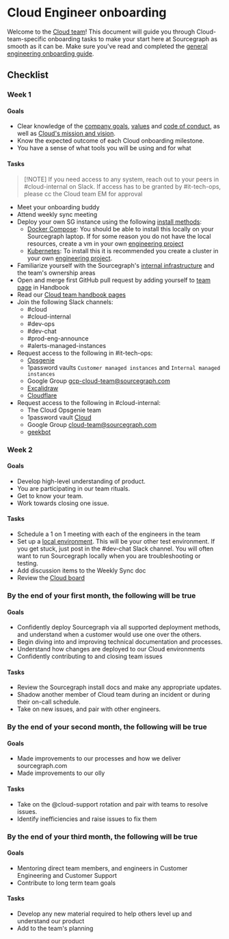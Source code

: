 # Cloud Engineer onboarding

Welcome to the [Cloud team](./index.md)! This document will guide you through Cloud-team-specific onboarding tasks to make your start here at Sourcegraph as smooth as it can be. Make sure you've read and completed the [general engineering onboarding guide](../engineering/dev/onboarding/software-engineer-onboarding.md).

## Checklist

### Week 1

#### Goals

- Clear knowledge of the [company goals](../../strategy-goals/index.md), [values](../../company-info-and-process/values/index.md) and [code of conduct](../../company-info-and-process/community/code_of_conduct.md), as well as [Cloud's mission and vision](index.md).
- Know the expected outcome of each Cloud onboarding milestone.
- You have a sense of what tools you will be using and for what

#### Tasks

> [!NOTE] If you need access to any system, reach out to your peers in #cloud-internal on Slack.
> If access has to be granted by #it-tech-ops, please cc the Cloud team EM for approval

- Meet your onboarding buddy
- Attend weekly sync meeting
- Deploy your own SG instance using the following [install methods](https://docs.sourcegraph.com/admin/install):
  - [Docker Compose](https://docs.sourcegraph.com/admin/install/docker-compose): You should be able to install this locally on your Sourcegraph laptop. If for some reason you do not have the local resources, create a vm in your own [engineering project](../engineering/dev/tools/infrastructure/gcp.md#projects)
  - [Kubernetes](https://docs.sourcegraph.com/admin/install/kubernetes): To install this it is recommended you create a cluster in your own [engineering project](../engineering/dev/tools/infrastructure/gcp.md#engineering-projects).
- Familiarize yourself with the Sourcegraph's [internal infrastructure](../engineering/dev/tools/infrastructure/index.md) and the team's ownership areas
- Open and merge first GitHub pull request by adding yourself to [team page](../../handbook/editing/add-yourself-to-team-page.md) in Handbook
- Read our [Cloud team handbook pages](index.md)
- Join the following Slack channels:
  - #cloud
  - #cloud-internal
  - #dev-ops
  - #dev-chat
  - #prod-eng-announce
  - #alerts-managed-instances
- Request access to the following in #it-tech-ops:
  - [Opsgenie](https://sourcegraph.app.opsgenie.com)
  - 1password vaults `Customer managed instances` and `Internal managed instances`
  - Google Group [gcp-cloud-team@sourcegraph.com](https://groups.google.com/u/0/a/sourcegraph.com/g/cloud-team)
  - [Excalidraw](https://excalidraw.com/)
  - [Cloudflare](https://cloudflare.com/)
- Request access to the following in #cloud-internal:
  - The Cloud Opsgenie team
  - 1password vault [Cloud](https://team-sourcegraph.1password.com/vaults/qxzajcksgc3givogl3r6qjbimu/allitems)
  - Google Group [cloud-team@sourcegraph.com](https://groups.google.com/u/0/a/sourcegraph.com/g/cloud-team)
  - [geekbot](https://app.geekbot.com/dashboard/standup/97887/view)

### Week 2

#### Goals

- Develop high-level understanding of product.
- You are participating in our team rituals.
- Get to know your team.
- Work towards closing one issue.

#### Tasks

- Schedule a 1 on 1 meeting with each of the engineers in the team
- Set up a [local environment](https://docs.sourcegraph.com/dev/getting-started). This will be your other test environment. If you get stuck, just post in the #dev-chat Slack channel. You will often want to run Sourcegraph locally when you are troubleshooting or testing.
- Add discussion items to the Weekly Sync doc
- Review the [Cloud board](./github-projects-beta.md)

### By the end of your first month, the following will be true

#### Goals

- Confidently deploy Sourcegraph via all supported deployment methods, and understand when a customer would use one over the others.
- Begin diving into and improving technical documentation and processes.
- Understand how changes are deployed to our Cloud environments
- Confidently contributing to and closing team issues

#### Tasks

- Review the Sourcegraph install docs and make any appropriate updates.
- Shadow another member of Cloud team during an incident or during their on-call schedule.
- Take on new issues, and pair with other engineers.

### By the end of your second month, the following will be true

#### Goals

- Made improvements to our processes and how we deliver sourcegraph.com
- Made improvements to our olly

#### Tasks

- Take on the @cloud-support rotation and pair with teams to resolve issues.
- Identify inefficiencies and raise issues to fix them

### By the end of your third month, the following will be true

#### Goals

- Mentoring direct team members, and engineers in Customer Engineering and Customer Support
- Contribute to long term team goals

#### Tasks

- Develop any new material required to help others level up and understand our product
- Add to the team's planning
